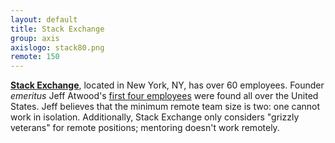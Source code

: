 ```yaml
---
layout: default
title: Stack Exchange
group: axis
axislogo: stack80.png
remote: 150
---
```

**<a href="http://stackexchange.com/about/hiring">Stack Exchange</a>**,
located in New York, NY, has over 60 employees. Founder *emeritus* Jeff Atwood's
<a href="http://www.codinghorror.com/blog/2010/05/on-working-remotely.html">first four employees</a>
were found all over the United States. Jeff believes that the minimum remote team size is two: one
cannot work in isolation. Additionally, Stack Exchange only considers "grizzly veterans" for remote
positions; mentoring doesn't work remotely.
